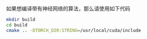 如果想编译带有神经网络的算法，那么请使用如下代码
```bash
mkdir build
cd build
cmake .. -DTORCH_DIR:STRING=/usr/local/cuda/include
```